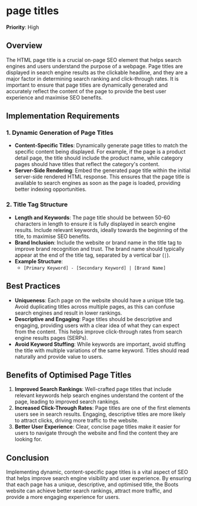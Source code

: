 
# page titles

**Priority**: High

## Overview

The HTML page title is a crucial on-page SEO element that helps search engines and users understand the purpose of a webpage. Page titles are displayed in search engine results as the clickable headline, and they are a major factor in determining search ranking and click-through rates. It is important to ensure that page titles are dynamically generated and accurately reflect the content of the page to provide the best user experience and maximise SEO benefits.

## Implementation Requirements

### 1. Dynamic Generation of Page Titles

- **Content-Specific Titles**: Dynamically generate page titles to match the specific content being displayed. For example, if the page is a product detail page, the title should include the product name, while category pages should have titles that reflect the category's content.
- **Server-Side Rendering**: Embed the generated page title within the initial server-side rendered HTML response. This ensures that the page title is available to search engines as soon as the page is loaded, providing better indexing opportunities.

### 2. Title Tag Structure

- **Length and Keywords**: The page title should be between 50-60 characters in length to ensure it is fully displayed in search engine results. Include relevant keywords, ideally towards the beginning of the title, to maximise SEO benefits.
- **Brand Inclusion**: Include the website or brand name in the title tag to improve brand recognition and trust. The brand name should typically appear at the end of the title tag, separated by a vertical bar (`|`).
- **Example Structure**:
  - `[Primary Keyword] - [Secondary Keyword] | [Brand Name]`

## Best Practices

- **Uniqueness**: Each page on the website should have a unique title tag. Avoid duplicating titles across multiple pages, as this can confuse search engines and result in lower rankings.
- **Descriptive and Engaging**: Page titles should be descriptive and engaging, providing users with a clear idea of what they can expect from the content. This helps improve click-through rates from search engine results pages (SERPs).
- **Avoid Keyword Stuffing**: While keywords are important, avoid stuffing the title with multiple variations of the same keyword. Titles should read naturally and provide value to users.

## Benefits of Optimised Page Titles

1. **Improved Search Rankings**: Well-crafted page titles that include relevant keywords help search engines understand the content of the page, leading to improved search rankings.
2. **Increased Click-Through Rates**: Page titles are one of the first elements users see in search results. Engaging, descriptive titles are more likely to attract clicks, driving more traffic to the website.
3. **Better User Experience**: Clear, concise page titles make it easier for users to navigate through the website and find the content they are looking for.

## Conclusion

Implementing dynamic, content-specific page titles is a vital aspect of SEO that helps improve search engine visibility and user experience. By ensuring that each page has a unique, descriptive, and optimised title, the Boots website can achieve better search rankings, attract more traffic, and provide a more engaging experience for users.
